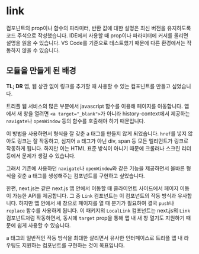 # link

컴포넌트의 prop이나 함수의 파라미터, 반환 값에 대한 설명은
최신 버전을 유지하도록 코드 주석으로 작성했습니다.
IDE에서 사용할 때 prop이나 파라미터에 커서를 올리면 설명을 읽을 수 있습니다.
VS Code를 기준으로 테스트했기 때문에 다른 환경에서는 작동하지 않을 수 있습니다.

## 모듈을 만들게 된 배경

**TL; DR** 앱, 웹 상관 없이 링크를 추가할 때 사용할 수 있는 컴포넌트를 만들고 싶었습니다.

트리플 웹 서비스의 많은 부분에서 javascript 함수를 이용해 페이지를 이동합니다.
앱에서 새 창을 열려면 `<a target="_blank">`가 아니라 history-context에서 제공하는
`navigate`나 `openWindow` 등의 함수를 호출해야 하기 때문입니다.

이 방법을 사용하면서 형식을 잘 갖춘 a 태그를 만들지 않게 되었습니다.
`href`를 넣지 않아도 링크는 잘 작동하고,
심지어 a 태그가 아닌 div, span 등 모든 엘리먼트가 링크로 작동하게 됩니다.
하지만 이는 HTML 표준 방식이 아니기 때문에 크롤러나 스크린 리더 등에서 문제가 생길 수 있습니다.

그래서 기존에 사용하던 `navigate`나 `openWindow`와 같은 기능을 제공하면서
올바른 형식을 갖춘 a 태그를 생성해주는 컴포넌트를 구현하고 싶었습니다.

한편, next.js는 같은 next.js 앱 안에서 이동할 때
클라이언트 사이드에서 페이지 이동이 가능한 API를 제공합니다.
그 중 `Link` 컴포넌트는 이 컴포넌트의 작동 방식과 유사합니다.
하지만 앱 안에서 새 창으로 페이지를 열 때 분기가 필요하여
결국 `push`나 `replace` 함수를 사용하게 됩니다.
이 패키지의 `LocalLink` 컴포넌트는 next.js의 `Link` 컴포넌트처럼 작동하면서,
동시에 `target` prop을 통해 앱 내 새 창 열기도 지원하기 때문에 쉽게 사용할 수 있습니다.

a 태그의 일반적인 작동 방식을 최대한 살리면서
유사한 인터페이스로 트리플 앱 내 라우팅도 지원하는 컴포넌트를 구현하는 것이 목표입니다.
